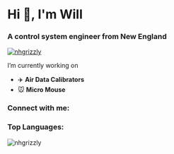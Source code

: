
# Hi 👋, I'm Will
### A control system engineer from New England

<a href="https://github.com/ryo-ma/github-profile-trophy"><img src="https://github-profile-trophy.vercel.app/?username=nhgrizzly" alt="nhgrizzly" /></a>


I’m currently working on
- ✈️ **Air Data Calibrators**
- :mouse: **Micro Mouse**

### Connect with me:

### Top Languages:
![nhgrizzly](https://github-readme-stats.vercel.app/api/top-langs?username=nhgrizzly&show_icons=true&locale=en&layout=compact)

<!--### Stats
![nhgrizzly](https://github-readme-stats.vercel.app/api?username=nhgrizzly&show_icons=true&locale=en)-->
